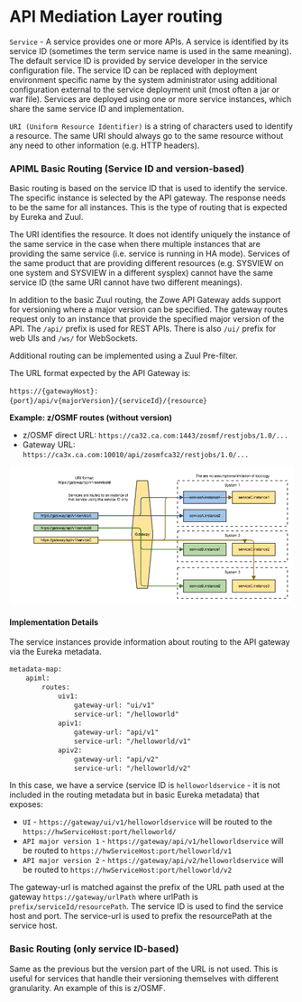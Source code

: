 # API Mediation Layer routing

`Service` - A service provides one or more APIs. A service is identified by its service ID (sometimes the term service name is used in the same meaning). 
The default service ID is provided by service developer in the service configuration file. 
The service ID can be replaced with deployment environment specific name by the system administrator using additional configuration external to the service deployment unit (most often a jar or war file). 
Services are deployed using one or more service instances, which share the same service ID and implementation.

`URI (Uniform Resource Identifier)` is a string of characters used to identify a resource. The same URI should always go to the same resource without any need to other information (e.g. HTTP headers).

### APIML Basic Routing (Service ID and version-based)

Basic routing is based on the service ID that is used to identify the service. The specific instance is selected by the API gateway. The response needs to be the same for all instances. This is the type of routing that is expected by Eureka and Zuul.

The URI identifies the resource. It does not identify uniquely the instance of the same service in the case when there multiple instances that are providing the same service (i.e. service is running in HA mode). 
Services of the same product that are providing different resources (e.g. SYSVIEW on one system and SYSVIEW in a different sysplex) cannot have the same service ID (the same URI cannot have two different meanings). 

In addition to the basic Zuul routing, the Zowe API Gateway adds support for versioning where a major version can be specified. 
The gateway routes request only to an instance that provide the specified major version of the API. 
The `/api/` prefix is used for REST APIs. There is also `/ui/` prefix for web UIs and `/ws/` for WebSockets.

Additional routing can be implemented using a Zuul Pre-filter.

The URL format expected by the API Gateway is:

`https://{gatewayHost}:{port}/api/v{majorVersion}/{serviceId}/{resource}`

**Example: z/OSMF routes (without version)**

* z/OSMF direct URL: `https://ca32.ca.com:1443/zosmf/restjobs/1.0/...`
* Gateway URL: `https://ca3x.ca.com:10010/api/zosmfca32/restjobs/1.0/...`

<img src="../../images/api-mediation/Basic-Routing.png" alt="Zowe API Mediation basic routing"/> 


#### Implementation Details

The service instances provide information about routing to the API gateway via the Eureka metadata.


    metadata-map:
        apiml:
            routes:
                uiv1:
                    gateway-url: "ui/v1"
                    service-url: "/helloworld"
                apiv1:
                    gateway-url: "api/v1"
                    service-url: "/helloworld/v1"
                apiv2:
                    gateway-url: "api/v2"
                    service-url: "/helloworld/v2"

In this case, we have a service (service ID is `helloworldservice` - it is not included in the routing metadata but in basic Eureka metadata) that exposes:

* `UI` - `https://gateway/ui/v1/helloworldservice` will be routed to the `https://hwServiceHost:port/helloworld/`
* `API major version 1` - `https://gateway/api/v1/helloworldservice` will be routed to `https://hwServiceHost:port/helloworld/v1`
* `API major version 2` - `https://gateway/api/v2/helloworldservice` will be routed to `https://hwServiceHost:port/helloworld/v2`

The gateway-url is matched against the prefix of the URL path used at the gateway `https://gateway/urlPath` where urlPath is `prefix/serviceId/resourcePath`. 
The service ID is used to find the service host and port. 
The service-url is used to prefix the resourcePath at the service host.

### Basic Routing (only service ID-based)

Same as the previous but the version part of the URL is not used. This is useful for services that handle their versioning themselves with different granularity.
An example of this is z/OSMF.
